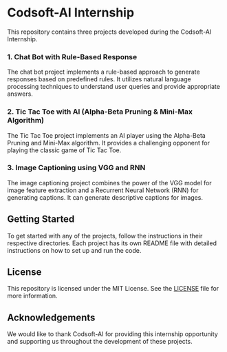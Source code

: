 # Codsoft-AI Internship

This repository contains three projects developed during the Codsoft-AI Internship.

### 1. Chat Bot with Rule-Based Response

The chat bot project implements a rule-based approach to generate responses based on predefined rules. It utilizes natural language processing techniques to understand user queries and provide appropriate answers.

### 2. Tic Tac Toe with AI (Alpha-Beta Pruning & Mini-Max Algorithm)

The Tic Tac Toe project implements an AI player using the Alpha-Beta Pruning and Mini-Max algorithm. It provides a challenging opponent for playing the classic game of Tic Tac Toe.

### 3. Image Captioning using VGG and RNN

The image captioning project combines the power of the VGG model for image feature extraction and a Recurrent Neural Network (RNN) for generating captions. It can generate descriptive captions for images.

## Getting Started

To get started with any of the projects, follow the instructions in their respective directories. Each project has its own README file with detailed instructions on how to set up and run the code.

## License

This repository is licensed under the MIT License. See the [LICENSE](LICENSE) file for more information.

## Acknowledgements

We would like to thank Codsoft-AI for providing this internship opportunity and supporting us throughout the development of these projects.